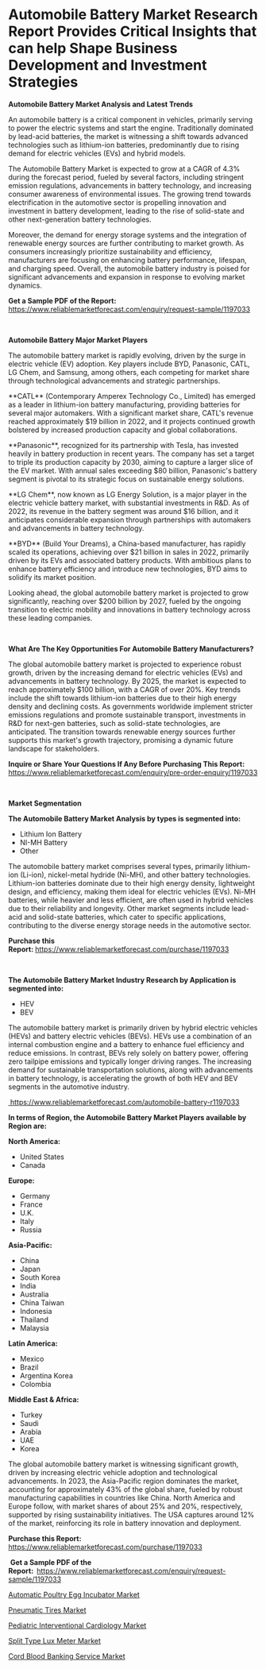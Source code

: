<p><h1>Automobile Battery Market Research Report Provides Critical Insights that can help Shape Business Development and Investment Strategies</h1></p><p><strong>Automobile Battery Market Analysis and Latest Trends</strong></p>
<p><p>An automobile battery is a critical component in vehicles, primarily serving to power the electric systems and start the engine. Traditionally dominated by lead-acid batteries, the market is witnessing a shift towards advanced technologies such as lithium-ion batteries, predominantly due to rising demand for electric vehicles (EVs) and hybrid models. </p><p>The Automobile Battery Market is expected to grow at a CAGR of 4.3% during the forecast period, fueled by several factors, including stringent emission regulations, advancements in battery technology, and increasing consumer awareness of environmental issues. The growing trend towards electrification in the automotive sector is propelling innovation and investment in battery development, leading to the rise of solid-state and other next-generation battery technologies. </p><p>Moreover, the demand for energy storage systems and the integration of renewable energy sources are further contributing to market growth. As consumers increasingly prioritize sustainability and efficiency, manufacturers are focusing on enhancing battery performance, lifespan, and charging speed. Overall, the automobile battery industry is poised for significant advancements and expansion in response to evolving market dynamics.</p></p>
<p><strong>Get a Sample PDF of the Report:&nbsp;</strong> <a href="https://www.reliablemarketforecast.com/enquiry/request-sample/1197033?utm_campaign=1134&utm_medium=2&utm_source=Github&utm_content=ia&utm_term=02112024&utm_id=automobile-battery">https://www.reliablemarketforecast.com/enquiry/request-sample/1197033</a></p>
<p>&nbsp;</p>
<p><strong>Automobile Battery Major Market Players</strong></p>
<p><p>The automobile battery market is rapidly evolving, driven by the surge in electric vehicle (EV) adoption. Key players include BYD, Panasonic, CATL, LG Chem, and Samsung, among others, each competing for market share through technological advancements and strategic partnerships.</p><p>**CATL** (Contemporary Amperex Technology Co., Limited) has emerged as a leader in lithium-ion battery manufacturing, providing batteries for several major automakers. With a significant market share, CATL's revenue reached approximately $19 billion in 2022, and it projects continued growth bolstered by increased production capacity and global collaborations.</p><p>**Panasonic**, recognized for its partnership with Tesla, has invested heavily in battery production in recent years. The company has set a target to triple its production capacity by 2030, aiming to capture a larger slice of the EV market. With annual sales exceeding $80 billion, Panasonic's battery segment is pivotal to its strategic focus on sustainable energy solutions.</p><p>**LG Chem**, now known as LG Energy Solution, is a major player in the electric vehicle battery market, with substantial investments in R&D. As of 2022, its revenue in the battery segment was around $16 billion, and it anticipates considerable expansion through partnerships with automakers and advancements in battery technology.</p><p>**BYD** (Build Your Dreams), a China-based manufacturer, has rapidly scaled its operations, achieving over $21 billion in sales in 2022, primarily driven by its EVs and associated battery products. With ambitious plans to enhance battery efficiency and introduce new technologies, BYD aims to solidify its market position.</p><p>Looking ahead, the global automobile battery market is projected to grow significantly, reaching over $200 billion by 2027, fueled by the ongoing transition to electric mobility and innovations in battery technology across these leading companies.</p></p>
<p>&nbsp;</p>
<p><strong>What Are The Key Opportunities For Automobile Battery Manufacturers?</strong></p>
<p><p>The global automobile battery market is projected to experience robust growth, driven by the increasing demand for electric vehicles (EVs) and advancements in battery technology. By 2025, the market is expected to reach approximately $100 billion, with a CAGR of over 20%. Key trends include the shift towards lithium-ion batteries due to their high energy density and declining costs. As governments worldwide implement stricter emissions regulations and promote sustainable transport, investments in R&D for next-gen batteries, such as solid-state technologies, are anticipated. The transition towards renewable energy sources further supports this market's growth trajectory, promising a dynamic future landscape for stakeholders.</p></p>
<p><strong>Inquire or Share Your Questions If Any Before Purchasing This Report:</strong> <a href="https://www.reliablemarketforecast.com/enquiry/pre-order-enquiry/1197033?utm_campaign=1134&utm_medium=2&utm_source=Github&utm_content=ia&utm_term=02112024&utm_id=automobile-battery">https://www.reliablemarketforecast.com/enquiry/pre-order-enquiry/1197033</a></p>
<p>&nbsp;</p>
<p><strong>Market Segmentation</strong></p>
<p><strong>The Automobile Battery Market Analysis by types is segmented into:</strong></p>
<p><ul><li>Lithium Ion Battery</li><li>NI-MH Battery</li><li>Other</li></ul></p>
<p><p>The automobile battery market comprises several types, primarily lithium-ion (Li-ion), nickel-metal hydride (Ni-MH), and other battery technologies. Lithium-ion batteries dominate due to their high energy density, lightweight design, and efficiency, making them ideal for electric vehicles (EVs). Ni-MH batteries, while heavier and less efficient, are often used in hybrid vehicles due to their reliability and longevity. Other market segments include lead-acid and solid-state batteries, which cater to specific applications, contributing to the diverse energy storage needs in the automotive sector.</p></p>
<p><strong>Purchase this Report:&nbsp;</strong><a href="https://www.reliablemarketforecast.com/purchase/1197033?utm_campaign=1134&utm_medium=2&utm_source=Github&utm_content=ia&utm_term=02112024&utm_id=automobile-battery">https://www.reliablemarketforecast.com/purchase/1197033</a></p>
<p>&nbsp;</p>
<p><strong>The Automobile Battery Market Industry Research by Application is segmented into:</strong></p>
<p><ul><li>HEV</li><li>BEV</li></ul></p>
<p><p>The automobile battery market is primarily driven by hybrid electric vehicles (HEVs) and battery electric vehicles (BEVs). HEVs use a combination of an internal combustion engine and a battery to enhance fuel efficiency and reduce emissions. In contrast, BEVs rely solely on battery power, offering zero tailpipe emissions and typically longer driving ranges. The increasing demand for sustainable transportation solutions, along with advancements in battery technology, is accelerating the growth of both HEV and BEV segments in the automotive industry.</p></p>
<p><a href="https://www.reliablemarketforecast.com/automobile-battery-r1197033?utm_campaign=1134&utm_medium=2&utm_source=Github&utm_content=ia&utm_term=02112024&utm_id=automobile-battery">&nbsp;https://www.reliablemarketforecast.com/automobile-battery-r1197033</a></p>
<p><strong>In terms of Region, the Automobile Battery Market Players available by Region are:</strong></p>
<p>
    <p> <strong> North America: </strong>
        <ul>
            <li>United States</li>
            <li>Canada</li>
        </ul>
        </p> 
    <p> <strong> Europe: </strong>
        <ul>
            <li>Germany</li>
            <li>France</li>
            <li>U.K.</li>
            <li>Italy</li>
            <li>Russia</li>
        </ul>
        </p> 
    <p> <strong> Asia-Pacific: </strong>
        <ul>
            <li>China</li>
            <li>Japan</li>
            <li>South Korea</li>
            <li>India</li>
            <li>Australia</li>
            <li>China Taiwan</li>
            <li>Indonesia</li>
            <li>Thailand</li>
            <li>Malaysia</li>
        </ul>
        </p> 
    <p> <strong> Latin America: </strong>
        <ul>
            <li>Mexico</li>
            <li>Brazil</li>
            <li>Argentina Korea</li>
            <li>Colombia</li>
        </ul>
        </p> 
    <p> <strong> Middle East & Africa: </strong>
        <ul>
            <li>Turkey</li>
            <li>Saudi</li>
            <li>Arabia</li>
            <li>UAE</li>
            <li>Korea</li>
        </ul>
    </p>
    </p>
<p><p>The global automobile battery market is witnessing significant growth, driven by increasing electric vehicle adoption and technological advancements. In 2023, the Asia-Pacific region dominates the market, accounting for approximately 43% of the global share, fueled by robust manufacturing capabilities in countries like China. North America and Europe follow, with market shares of about 25% and 20%, respectively, supported by rising sustainability initiatives. The USA captures around 12% of the market, reinforcing its role in battery innovation and deployment.</p></p>
<p><strong>Purchase this Report: </strong><a href="https://www.reliablemarketforecast.com/purchase/1197033?utm_campaign=1134&utm_medium=2&utm_source=Github&utm_content=ia&utm_term=02112024&utm_id=automobile-battery">https://www.reliablemarketforecast.com/purchase/1197033</a></p>
<p>&nbsp;<strong>Get a Sample PDF of the Report:&nbsp;&nbsp;</strong><a href="https://www.reliablemarketforecast.com/enquiry/request-sample/1197033?utm_campaign=1134&utm_medium=2&utm_source=Github&utm_content=ia&utm_term=02112024&utm_id=automobile-battery">https://www.reliablemarketforecast.com/enquiry/request-sample/1197033</a></p>
<p><strong></strong></p>
<p><p><a href="https://www.linkedin.com/pulse/automatic-poultry-egg-incubator-market-industry-trends-forecast-kv19f?utm_campaign=1134&utm_medium=2&utm_source=Github&utm_content=ia&utm_term=02112024&utm_id=automobile-battery">Automatic Poultry Egg Incubator Market</a></p><p><a href="https://github.com/janelbaub6/Market-Research-Report-List-1/blob/main/pneumatic-tires-market.md?utm_campaign=1134&utm_medium=2&utm_source=Github&utm_content=ia&utm_term=02112024&utm_id=automobile-battery">Pneumatic Tires Market</a></p><p><a href="https://issuu.com/reportprime-2/docs/pediatric-interventional-cardiology_d0462c1e977a73?utm_campaign=1134&utm_medium=2&utm_source=Github&utm_content=ia&utm_term=02112024&utm_id=automobile-battery">Pediatric Interventional Cardiology Market</a></p><p><a href="https://www.linkedin.com/pulse/disruption-innovation-split-type-lux-meter-industry-market-analysis-leqwf?utm_campaign=1134&utm_medium=2&utm_source=Github&utm_content=ia&utm_term=02112024&utm_id=automobile-battery">Split Type Lux Meter Market</a></p><p><a href="https://issuu.com/reportprime-2/docs/cord-blood-banking-service-market-s_dd0b80c0589421?utm_campaign=1134&utm_medium=2&utm_source=Github&utm_content=ia&utm_term=02112024&utm_id=automobile-battery">Cord Blood Banking Service Market</a></p></p>